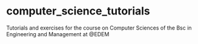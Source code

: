 # computer_science_tutorials
Tutorials and exercises for the course on Computer Sciences of the Bsc in Engineering and Management at @EDEM

